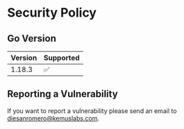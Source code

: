 # Security Policy

## Go Version

| Version | Supported          |
| ------- | ------------------ |
| 1.18.3  | :white_check_mark: |

## Reporting a Vulnerability

If you want to report a vulnerability please send an email to diesanromero@kemuslabs.com.
